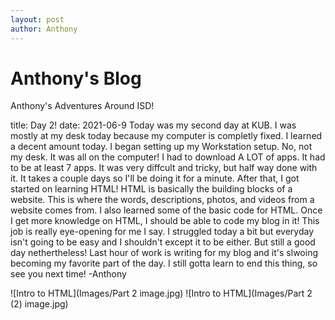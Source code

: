 ```yaml
---
layout: post
author: Anthony
---
```


# Anthony's Blog
Anthony's Adventures Around ISD!


title: Day 2!
date: 2021-06-9
 Today was my second day at KUB. I was mostly at my desk today because my computer is completly fixed. I learned a decent amount today. I began setting up my Workstation setup. No, not my desk. It was all on the computer! I had to download A LOT of apps. It had to be at least 7 apps. It was very diffcult and tricky, but half way done with it. It takes a couple days so I'll be doing it for a minute. After that, I got started on learning HTML! HTML is basically the building blocks of a website. This is where the words, descriptions, photos, and videos from a website comes from. I also learned some of the basic code for HTML. Once I get more knowledge on HTML, I should be able to code my blog in it! This job is really eye-opening for me I say. I struggled today a bit but everyday isn't going to be easy and I shouldn't except it to be either. But still a good day nethertheless! Last hour of work is writing for my blog and it's slwoing becoming my favorite part of the day. I still gotta learn to end this thing, so see you next time! -Anthony

![Intro to HTML](Images/Part 2 image.jpg)
![Intro to HTML](Images/Part 2 (2) image.jpg)